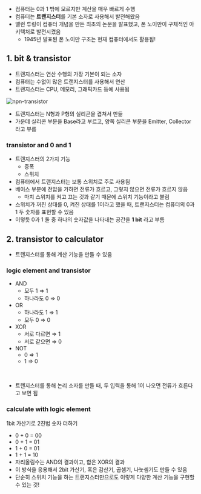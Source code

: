 - 컴퓨터는 0과 1 밖에 모르지만 계산을 매우 빠르게 수행
- 컴퓨터는 **트랜지스터**를 기본 소자로 사용해서 발전해왔음
- 앨런 튜링이 컴퓨터 개념을 만든 최초의 논문을 발표했고, 폰 노이만이 구체적인 아키텍처로 발전시켰음
  - 1945년 발표된 폰 노이만 구조는 현재 컴퓨터에서도 활용됨!

## 1. bit & transistor

- 트랜지스터는 연산 수행의 가장 기본이 되는 소자
- 컴퓨터는 수없이 많은 트랜지스터를 사용해서 연산
- 트랜지스터는 CPU, 메모리, 그래픽카드 등에 사용됨

![npn-transistor](https://github.com/nmin11/TIL/assets/75058239/90d1d876-1eb3-4ec3-9d59-a139e7eb3fee)

- 트랜지스터는 N형과 P형의 실리콘을 겹쳐서 만듦
- 가운데 실리콘 부분을 Base라고 부르고, 양쪽 실리콘 부분을 Emitter, Collector 라고 부름

### transistor and 0 and 1

- 트랜지스터의 2가지 기능
  - 증폭
  - 스위치
- 컴퓨터에서 트랜지스터는 보통 스위치로 주로 사용됨
- 베이스 부분에 전압을 가하면 전류가 흐르고, 그렇지 않으면 전류가 흐르지 않음
  - 마치 스위치를 켜고 끄는 것과 같기 때문에 스위치 기능이라고 불림
- 스위치가 꺼진 상태를 0, 켜진 상태를 1이라고 했을 때, 트랜지스터는 컴퓨터의 0과 1 두 숫자를 표현할 수 있음
- 이렇듯 0과 1 둘 중 하나의 숫자값을 나타내는 공간을 **1 bit** 라고 부름

## 2. transistor to calculator

- 트랜지스터를 통해 계산 기능을 만들 수 있음

### logic element and transistor

- AND
  - 모두 1 ⇒ 1
  - 하나라도 0 ⇒ 0
- OR
  - 하나라도 1 ⇒ 1
  - 모두 0 ⇒ 0
- XOR
  - 서로 다르면 ⇒ 1
  - 서로 같으면 ⇒ 0
- NOT
  - 0 ⇒ 1
  - 1 ⇒ 0

<br>

- 트랜지스터를 통해 논리 소자를 만들 때, 두 입력을 통해 1이 나오면 전류가 흐른다고 보면 됨

### calculate with logic element

1bit 가산기로 2진법 숫자 더하기

- 0 + 0 = 00
- 0 + 1 = 01
- 1 + 0 = 01
- 1 + 1 = 10
- 자리올림수는 AND의 결과이고, 합은 XOR의 결과
- 이 방식을 응용해서 2bit 가산기, 혹은 감산기, 곱셈기, 나눗셈기도 만들 수 있음
- 단순히 스위치 기능을 하는 트랜지스터만으로도 이렇게 다양한 계산 기능을 구현할 수 있는 것!

